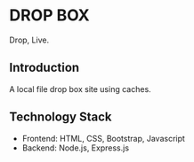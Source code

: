 # DROP BOX
Drop, Live.

## Introduction
A local file drop box site using caches.

## Technology Stack
- Frontend: HTML, CSS, Bootstrap, Javascript
- Backend: Node.js, Express.js
